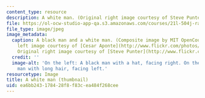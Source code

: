 ```yaml
---
content_type: resource
description: A white man. (Original right image courtesy of Steve Punter.)
file: https://ol-ocw-studio-app-qa.s3.amazonaws.com/courses/21l-504j-race-and-identity-in-american-literature-keepin-it-real-fake-spring-2007/ea6bb243178428f8f83cea484f268cee_21l-504js07-th.jpg
file_type: image/jpeg
image_metadata:
  caption: A black man and a white man. (Composite image by MIT OpenCourseWare. Original
    left image courtesy of [Cesar Aponte](http://www.flickr.com/photos/73594239@N00/).
    Original right image courtesy of [Steve Punter](http://www.flickr.com/photos/spunter/).)
  credit: ''
  image-alt: 'On the left: A black man with a hat, facing right. On the right: A white
    man with long hair, facing left.'
resourcetype: Image
title: A white man (thumbnail)
uid: ea6bb243-1784-28f8-f83c-ea484f268cee
---
```

